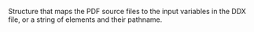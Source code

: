Structure that maps the PDF source files to the input variables in the DDX file, or a string of elements and their pathname.
